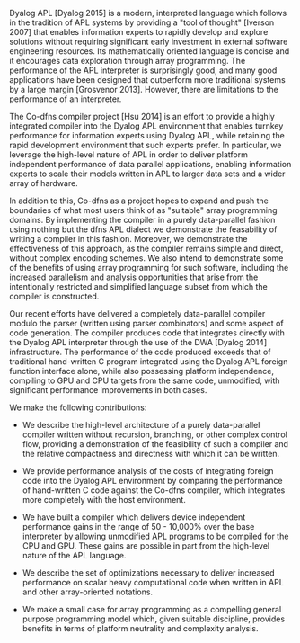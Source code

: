 Dyalog APL [Dyalog 2015] is a modern, interpreted language which follows in the tradition of APL systems by providing a "tool of thought" [Iverson 2007] that enables information experts to rapidly develop and explore solutions without requiring significant early investment in external software engineering resources. Its mathematically oriented language is concise and it encourages data exploration through array programming. The performance of the APL interpreter is surprisingly good, and many good applications have been designed that outperform more traditional systems by a large margin [Grosvenor 2013]. However, there are limitations to the performance of an interpreter.

The Co-dfns compiler project [Hsu 2014] is an effort to provide a highly integrated compiler into the Dyalog APL environment that enables turnkey performance for information experts using Dyalog APL, while retaining the rapid development environment that such experts prefer. In particular, we leverage the high-level nature of APL in order to deliver platform independent performance of data parallel applications, enabling information experts to scale their models written in APL to larger data sets and a wider array of hardware.

In addition to this, Co-dfns as a project hopes to expand and push the boundaries of what most users think of as "suitable" array programming domains. By implementing the compiler in a purely data-parallel fashion using nothing but the dfns APL dialect we demonstrate the feasability of writing a compiler in this fashion. Moreover, we demonstrate the effectiveness of this approach, as the compiler remains simple and direct, without complex encoding schemes. We also intend to demonstrate some of the benefits of using array programming for such software, including the increased parallelism and analysis opportunities that arise from the intentionally restricted and simplified language subset from which the compiler is constructed. 

Our recent efforts have delivered a completely data-parallel compiler modulo the parser (written using parser combinators) and some aspect of code generation. The compiler produces code that integrates directly with the Dyalog APL interpreter through the use of the DWA [Dyalog 2014] infrastructure. The performance of the code produced exceeds that of traditional hand-written C program integrated using the Dyalog APL foreign function interface alone, while also possessing platform independence, compiling to GPU and CPU targets from the same code, unmodified, with significant performance improvements in both cases. 

We make the following contributions:

* We describe the high-level architecture of a purely data-parallel compiler written without recursion, branching, or other complex control flow, providing a demonstration of the feasibility of such a compiler and the relative compactness and directness with which it can be written.

* We provide performance analysis of the costs of integrating foreign code into the Dyalog APL environment by comparing the performance of hand-written C code against the Co-dfns compiler, which integrates more completely with the host environment.

* We have built a compiler which delivers device independent performance gains in the range of 50 - 10,000% over the base interpreter by allowing unmodified APL programs to be compiled for the CPU and GPU. These gains are possible in part from the high-level nature of the APL language.

* We describe the set of optimizations necessary to deliver increased performance on scalar heavy computational code when written in APL and other array-oriented notations. 

* We make a small case for array programming as a compelling general purpose programming model which, given suitable discipline, provides benefits in terms of platform neutrality and complexity analysis.

